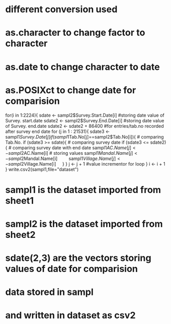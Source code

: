 # different conversion used
# as.character to change factor to character
# as.date to change character to date
# as.POSIXct to change date for comparision 



for(i in 1:2224){
  sdate <- sampl2$Survey.Start.Date[i] #storing date value of Survey. start.date
  sdate2 <- sampl2$Survey.End.Date[i] #storing date value of Survey. end.date
  sdate2 <- sdate2 + 86400 #for entries/tab.no recorded after survey end date
  for (j in 1 : 21531){
    sdate3 <- sampl1$Survey.Date[j]
    if (sampl1$Tab.No[j]==sampl2$Tab.No[i]){ # comparing Tab.No.
    if (sdate3 >= sdate){ # comparing survey date
      if (sdate3 <= sdate2){ # comparing survey date with end date
         sampl1$AC.Name[j] <- sampl2$AC.Name[i] # storing values
         sampl1$Mandal.Name[j] <- sampl2$Mandal.Name[i]
         sampl1$Village.Name[j] <- sampl2$Village.Name[i]
      }
     }
  j <- j + 1 #value incrementor for loop
  }
  i <- i + 1
}
write.csv2(sampl1,file="dataset")



# sampl1 is the dataset imported from sheet1
# sampl2 is the dataset imported from sheet2
# sdate(2,3) are the vectors storing values of date for comparision
# data stored in sampl
# and written in dataset as csv2
